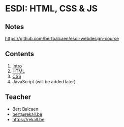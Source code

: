 # ESDI: HTML, CSS & JS

## Notes

https://github.com/bertbalcaen/esdi-webdesign-course

## Contents

1. [Intro](01_intro.md)
2. [HTML](02_html.md)
3. [CSS](03_css.md)
4. JavaScript (will be added later)

## Teacher

- Bert Balcaen
- bert@rekall.be
- https://rekall.be